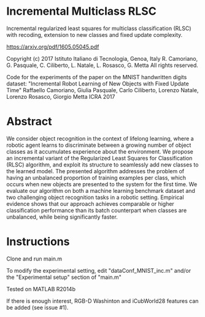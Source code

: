 # Incremental Multiclass RLSC
Incremental regularized least squares for multiclass classification (RLSC) with recoding, extension to new classes and fixed update complexity.

https://arxiv.org/pdf/1605.05045.pdf

Copyright (c) 2017
Istituto Italiano di Tecnologia, Genoa, Italy
R. Camoriano, G. Pasquale, C. Ciliberto, L. Natale, L. Rosasco, G. Metta
All rights reserved.

Code for the experiments of the paper on the MNIST handwritten digits dataset:
   "Incremental Robot Learning of New Objects with Fixed Update Time"
   Raffaello Camoriano, Giulia Pasquale, Carlo Ciliberto, Lorenzo Natale, Lorenzo Rosasco, Giorgio Metta
   ICRA 2017

# Abstract
   We consider object recognition in the context of lifelong learning, where a robotic agent learns to discriminate between a growing number of object classes as it accumulates experience about the environment. We propose an incremental variant of the Regularized Least Squares for Classification (RLSC) algorithm, and exploit its structure to seamlessly add new classes to the learned model. The presented algorithm addresses the problem of having an unbalanced proportion of training examples per class, which occurs when new objects are presented to the system for the first time. 
   We evaluate our algorithm on both a machine learning benchmark dataset and two challenging object recognition tasks in a robotic setting. Empirical evidence shows that our approach achieves comparable or higher classification performance than its batch counterpart when classes are unbalanced, while being significantly faster.

# Instructions
Clone and run main.m

To modify the experimental setting, edit "dataConf_MNIST_inc.m" and/or the "Experimental setup" section of "main.m"

Tested on MATLAB R2014b

If there is enough interest, RGB-D Washinton and iCubWorld28 features can be added (see issue #1).

